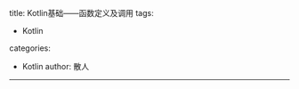 
title: Kotlin基础——函数定义及调用
tags:
  - Kotlin

categories:
  - Kotlin
author: 散人
---


<!--stackedit_data:
eyJoaXN0b3J5IjpbLTEyNzQ1NDc3ODIsLTc1NjQzMDg4Ml19
-->